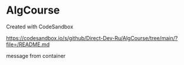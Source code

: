 # AlgCourse

Created with CodeSandbox

https://codesandbox.io/s/github/Direct-Dev-Ru/AlgCourse/tree/main/?file=/README.md

message from container
